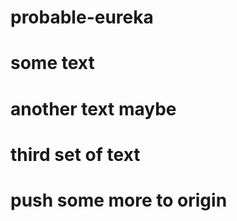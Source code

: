 # probable-eureka

# some text

# another text maybe

# third set of text

# push some more to origin
